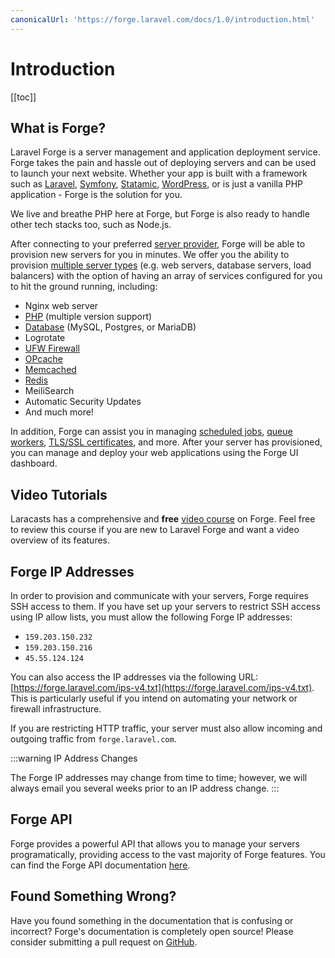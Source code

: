 ```yaml
---
canonicalUrl: 'https://forge.laravel.com/docs/1.0/introduction.html'
---
```

# Introduction

[[toc]]

## What is Forge?

Laravel Forge is a server management and application deployment service. Forge takes the pain and hassle out of deploying servers and can be used to launch your next website. Whether your app is built with a framework such as [Laravel](https://github.com/laravel/laravel), [Symfony](https://github.com/symfony/symfony), [Statamic](https://github.com/statamic/cms), [WordPress](https://github.com/WordPress/WordPress), or is just a vanilla PHP application - Forge is the solution for you.

We live and breathe PHP here at Forge, but Forge is also ready to handle other tech stacks too, such as Node.js.

After connecting to your preferred [server provider](/1.0/servers/providers.html), Forge will be able to provision new servers for you in minutes. We offer you the ability to provision [multiple server types](/1.0/servers/types.html) (e.g. web servers, database servers, load balancers) with the option of having an array of services configured for you to hit the ground running, including:

- Nginx web server
- [PHP](/1.0/servers/php.html) (multiple version support)
- [Database](/1.0/resources/databases.html) (MySQL, Postgres, or MariaDB)
- Logrotate
- [UFW Firewall](/1.0/resources/network.html#firewalls)
- [OPcache](/1.0/servers/php.html#opcache)
- [Memcached](/1.0/resources/caches.html)
- [Redis](/1.0/resources/caches.html)
- MeiliSearch
- Automatic Security Updates
- And much more!

In addition, Forge can assist you in managing [scheduled jobs](/1.0/resources/scheduler.html), [queue workers](/1.0/sites/queues.html), [TLS/SSL certificates](/1.0/sites/ssl.html), and more. After your server has provisioned, you can manage and deploy your web applications using the Forge UI dashboard.

## Video Tutorials

Laracasts has a comprehensive and **free** [video course](https://laracasts.com/series/learn-laravel-forge-2022-edition/) on Forge. Feel free to review this course if you are new to Laravel Forge and want a video overview of its features.

## Forge IP Addresses

In order to provision and communicate with your servers, Forge requires SSH access to them. If you have set up your servers to restrict SSH access using IP allow lists, you must allow the following Forge IP addresses:

- `159.203.150.232`
- `159.203.150.216`
- `45.55.124.124`

You can also access the IP addresses via the following URL: [https://forge.laravel.com/ips-v4.txt](https://forge.laravel.com/ips-v4.txt). This is particularly useful if you intend on automating your network or firewall infrastructure.

If you are restricting HTTP traffic, your server must also allow incoming and outgoing traffic from `forge.laravel.com`.

:::warning IP Address Changes

The Forge IP addresses may change from time to time; however, we will always email you several weeks prior to an IP address change.
:::

## Forge API

Forge provides a powerful API that allows you to manage your servers programatically, providing access to the vast majority of Forge features. You can find the Forge API documentation [here](https://forge.laravel.com/api-documentation).

## Found Something Wrong?

Have you found something in the documentation that is confusing or incorrect? Forge's documentation is completely open source! Please consider submitting a pull request on [GitHub](https://github.com/laravel/forge-docs).
